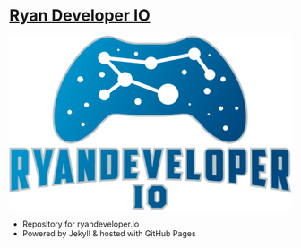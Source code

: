 # [Ryan Developer IO](https://ryandeveloper.io)
![Logo](/images/ryanio-full-logo.png)

 - Repository for ryandeveloper.io
 - Powered by Jekyll & hosted with GitHub Pages